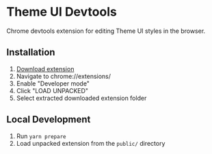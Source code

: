 # Theme UI Devtools

Chrome devtools extension for editing Theme UI styles in the browser.

## Installation

1. [Download extension](https://github.com/system-ui/theme-ui/tree/master/packages/chrome/public)
1. Navigate to chrome://extensions/
1. Enable "Developer mode"
1. Click "LOAD UNPACKED"
1. Select extracted downloaded extension folder

## Local Development

1. Run `yarn prepare`
1. Load unpacked extension from the `public/` directory
